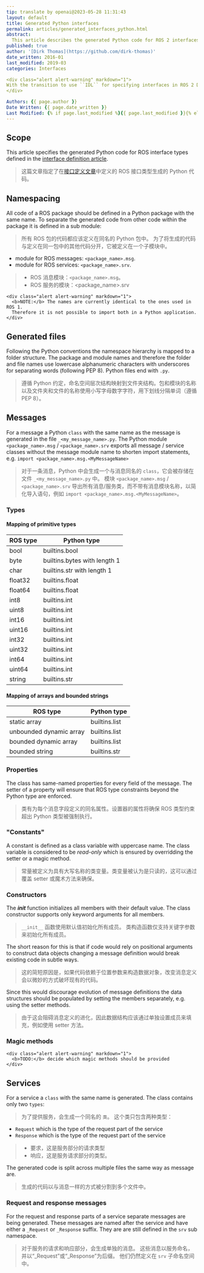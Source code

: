 ```yaml
---
tip: translate by openai@2023-05-28 11:31:43
layout: default
title: Generated Python interfaces
permalink: articles/generated_interfaces_python.html
abstract:
  This article describes the generated Python code for ROS 2 interfaces.
published: true
author: '[Dirk Thomas](https://github.com/dirk-thomas)'
date_written: 2016-01
last_modified: 2019-03
categories: Interfaces

<div class="alert alert-warning" markdown="1">
With the transition to use ``IDL`` for specifying interfaces in ROS 2 Dashing this article has been superseded by the [Interface Definition and Language Mapping](idl_interface_definition.html) article.
</div>

Authors: {{ page.author }}
Date Written: {{ page.date_written }}
Last Modified: {% if page.last_modified %}{{ page.last_modified }}{% else %}{{ page.date_written }}{% endif %}
---
```

## Scope

This article specifies the generated Python code for ROS interface types defined in the [interface definition article](interface_definition.html).

> 这篇文章指定了在[接口定义文章](interface_definition.html)中定义的 ROS 接口类型生成的 Python 代码。

## Namespacing

All code of a ROS package should be defined in a Python package with the same name. To separate the generated code from other code within the package it is defined in a sub module:

> 所有 ROS 包的代码都应该定义在同名的 Python 包中。
> 为了将生成的代码与定义在同一包中的其他代码分开，它被定义在一个子模块中。

- module for ROS messages: `<package_name>.msg`.
- module for ROS services: `<package_name>.srv`.

> - ROS 消息模块：`<package_name>.msg`。
> - ROS 服务的模块：<package_name>.srv

```
<div class="alert alert-warning" markdown="1">
  <b>NOTE:</b> The names are currently identical to the ones used in ROS 1.
  Therefore it is not possible to import both in a Python application.
</div>
```

## Generated files

Following the Python conventions the namespace hierarchy is mapped to a folder structure. The package and module names and therefore the folder and file names use lowercase alphanumeric characters with underscores for separating words (following PEP 8). Python files end with `.py`.

> 遵循 Python 约定，命名空间层次结构映射到文件夹结构。包和模块的名称以及文件夹和文件的名称使用小写字母数字字符，用下划线分隔单词（遵循 PEP 8）。

## Messages

For a message a Python `class` with the same name as the message is generated in the file `_<my_message_name>.py`. The Python module `<package_name>.msg` / `<package_name>.srv` exports all message / service classes without the message module name to shorten import statements, e.g. `import <package_name>.msg.<MyMessageName>`

> 对于一条消息，Python 中会生成一个与消息同名的 `class`，它会被存储在文件 `_<my_message_name>.py` 中。
> 模块 `<package_name>.msg` / `<package_name>.srv` 导出所有消息/服务类，而不带有消息模块名称，以简化导入语句，例如 `import <package_name>.msg.<MyMessageName>`。

### Types

#### Mapping of primitive types

| ROS type | Python type                  |
| -------- | ---------------------------- |
| bool     | builtins.bool                |
| byte     | builtins.bytes with length 1 |
| char     | builtins.str with length 1   |
| float32  | builtins.float               |
| float64  | builtins.float               |
| int8     | builtins.int                 |
| uint8    | builtins.int                 |
| int16    | builtins.int                 |
| uint16   | builtins.int                 |
| int32    | builtins.int                 |
| uint32   | builtins.int                 |
| int64    | builtins.int                 |
| uint64   | builtins.int                 |
| string   | builtins.str                 |

#### Mapping of arrays and bounded strings

| ROS type                | Python type   |
| ----------------------- | ------------- |
| static array            | builtins.list |
| unbounded dynamic array | builtins.list |
| bounded dynamic array   | builtins.list |
| bounded string          | builtins.str  |

### Properties

The class has same-named properties for every field of the message. The setter of a property will ensure that ROS type constraints beyond the Python type are enforced.

> 类有为每个消息字段定义的同名属性。设置器的属性将确保 ROS 类型约束超出 Python 类型被强制执行。

### "Constants"

A constant is defined as a class variable with uppercase name. The class variable is considered to be _read-only_ which is ensured by overridding the setter or a magic method.

> 常量被定义为具有大写名称的类变量。类变量被认为是只读的，这可以通过覆盖 setter 或魔术方法来确保。

### Constructors

The _**init**_ function initializes all members with their default value. The class constructor supports only keyword arguments for all members.

> `__init__` 函数使用默认值初始化所有成员。
> 类构造函数仅支持关键字参数来初始化所有成员。

The short reason for this is that if code would rely on positional arguments to construct data objects changing a message definition would break existing code in subtle ways.

> 这的简短原因是，如果代码依赖于位置参数来构造数据对象，改变消息定义会以微妙的方式破坏现有的代码。

Since this would discourage evolution of message definitions the data structures should be populated by setting the members separately, e.g. using the setter methods.

> 由于这会阻碍消息定义的进化，因此数据结构应该通过单独设置成员来填充，例如使用 setter 方法。

### Magic methods

```
<div class="alert alert-warning" markdown="1">
  <b>TODO:</b> decide which magic methods should be provided
</div>
```

## Services

For a service a `class` with the same name is generated. The class contains only two `types`:

> 为了提供服务，会生成一个同名的 `类`。
> 这个类只包含两种类型：

- `Request` which is the type of the request part of the service
- `Response` which is the type of the request part of the service

> - 要求，这是服务部分的请求类型
> - 响应，这是服务请求部分的类型。

The generated code is split across multiple files the same way as message are.

> 生成的代码以与消息一样的方式被分割到多个文件中。

### Request and response messages

For the request and response parts of a service separate messages are being generated. These messages are named after the service and have either a `_Request` or `_Response` suffix. They are are still defined in the `srv` sub namespace.

> 对于服务的请求和响应部分，会生成单独的消息。 这些消息以服务命名，并以“\_Request”或“\_Response”为后缀。 他们仍然定义在 `srv` 子命名空间中。
